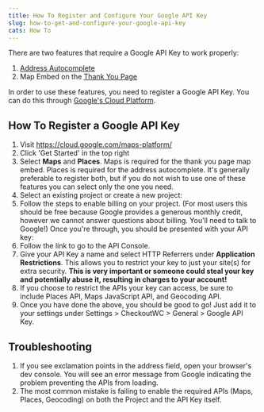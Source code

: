 ```yaml
---
title: How To Register and Configure Your Google API Key
slug: how-to-get-and-configure-your-google-api-key
cats: How To
---
```


<p>There are two features that require a Google API Key to work properly:</p>
<ol>
<li>
<a href="https://kb.checkoutwc.com/article/72-how-to-enable-address-autocomplete">Address Autocomplete</a>
</li>
<li>Map Embed on the <a href="https://kb.checkoutwc.com/article/85-how-to-enable-and-configure-the-thank-you-page">Thank You Page</a>
</li>
</ol>
<p>In order to use these features, you need to register a Google API Key. You can do this through <a href="https://cloud.google.com/maps-platform/">Google's Cloud Platform</a>.</p>
<h2>How To Register a Google API Key</h2>
<ol>
<li>Visit <a href="https://cloud.google.com/maps-platform/">https://cloud.google.com/maps-platform/</a>
</li>
<li>Click 'Get Started' in the top right</li>
<li>Select <strong>Maps</strong> and <strong>Places</strong>. Maps is required for the thank you page map embed. Places is required for the address autocomplete. It's generally preferable to register both, but if you do not wish to use one of these features you can select only the one you need. <img src="https://s3.amazonaws.com/helpscout.net/docs/assets/5bdde2822c7d3a01757ac42e/images/5dc0bdae04286364bc9154d4/file-rwzZyt8s1e.png" alt="" />
</li>
<li>Select an existing project or create a new project: <img src="https://s3.amazonaws.com/helpscout.net/docs/assets/5bdde2822c7d3a01757ac42e/images/5dc0be1b2c7d3a7e9ae38034/file-2kqobgT7XO.png" alt="" />
</li>
<li>Follow the steps to enable billing on your project. (For most users this should be free because Google provides a generous monthly credit, however we cannot answer questions about billing. You'll need to talk to Google!) Once you're through, you should be presented with your API key:<img src="https://s3.amazonaws.com/helpscout.net/docs/assets/5bdde2822c7d3a01757ac42e/images/5dc0bf4f04286364bc9154de/file-FqIqgSgSkE.png" alt="" />
</li>
<li>Follow the link to go to the API Console.</li>
<li>Give your API Key a name and select HTTP Referrers under <strong>Application Restrictions</strong>. This allows you to restrict your key to just your site(s) for extra security. <strong>This is very important or someone could steal your key and potentially abuse it, resulting in charges to your account! <img src="https://s3.amazonaws.com/helpscout.net/docs/assets/5bdde2822c7d3a01757ac42e/images/5dc0c06504286364bc9154e9/file-qfLjTKBjha.png" alt="" /></strong>
</li>
<li>If you choose to restrict the APIs your key can access, be sure to include Places API, Maps JavaScript API, and Geocoding API.</li>
<li>Once you have done the above, you should be good to go! Just add it to your settings under Settings &gt; CheckoutWC &gt; General &gt; Google API Key.</li>
</ol>
<h2>Troubleshooting</h2>
<ol>
<li>If you see exclamation points in the address field, open your browser's dev console. You will see an error message from Google indicating the problem preventing the APIs from loading.</li>
<li>The most common mistake is failing to enable the required APIs (Maps, Places, Geocoding) on both the Project and the API Key itself.</li>
</ol>
